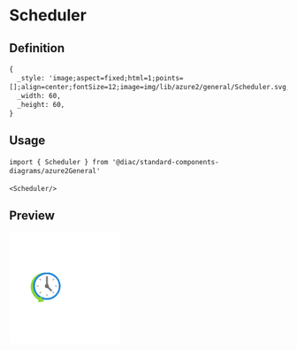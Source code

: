 # Scheduler

## Definition

```
{
  _style: 'image;aspect=fixed;html=1;points=[];align=center;fontSize=12;image=img/lib/azure2/general/Scheduler.svg;strokeColor=none;',
  _width: 60,
  _height: 60,
}
```

## Usage

```
import { Scheduler } from '@diac/standard-components-diagrams/azure2General'

<Scheduler/>
```

## Preview

<img src="./scheduler.png" width="200"/>
